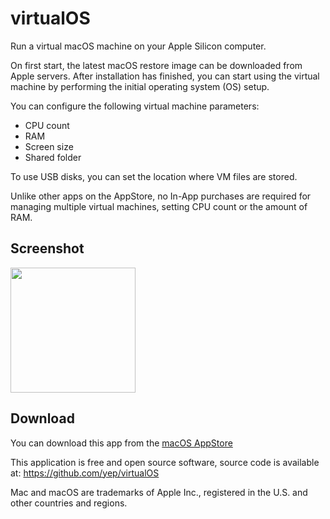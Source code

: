 # virtualOS

Run a virtual macOS machine on your Apple Silicon computer.

On first start, the latest macOS restore image can be downloaded from Apple servers. After installation has finished, you can start using the virtual machine by performing the initial operating system (OS) setup.

You can configure the following virtual machine parameters:
- CPU count
- RAM
- Screen size
- Shared folder

To use USB disks, you can set the location where VM files are stored.

Unlike other apps on the AppStore, no In-App purchases are required for managing multiple virtual machines, setting CPU count or the amount of RAM.

## Screenshot

<img src="https://is2-ssl.mzstatic.com/image/thumb/PurpleSource211/v4/a7/13/17/a7131759-cbb7-8f60-16f9-353ab2eda1bb/app_store_screenshot_2.png/0x0ss.png" width="200pt" />


## Download

You can download this app from the [macOS AppStore](https://apps.apple.com/us/app/virtualos/id1614659226)

This application is free and open source software, source code is available at: https://github.com/yep/virtualOS

Mac and macOS are trademarks of Apple Inc., registered in the U.S. and other countries and regions.
